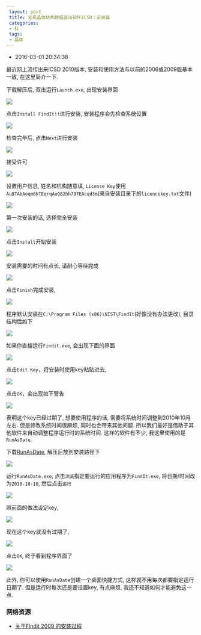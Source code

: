 ```yaml
---
 layout: post
 title: 无机晶体结构数据查询软件ICSD：安装篇
 categories:
 - 科
 tags:
 - 晶体
---
```


- 2016-03-01 20:34:38

最近网上流传出来ICSD 2010版本, 安装和使用方法与以前的2006或2009版基本一致, 在这里简介一下.

下载解压后, 双击运行`Launch.exe`, 出现安装界面

![](/pic/ICSD-1.png)

点击`Install FindIt!!`进行安装, 安装程序会先检查系统设置

![](/pic/ICSD-2.png)

检查完毕后, 点击`Next`进行安装

![](/pic/ICSD-3.png)

接受许可

![](/pic/ICSD-4.png)

设置用户信息, 姓名和机构随意填, `License Key`使用`Au8TAbAoqm8kTEqrqAuG82hh797EAcqd3m`(来自安装目录下的`licencekey.txt`文件)

![](/pic/ICSD-5.png)

第一次安装的话, 选择完全安装

![](/pic/ICSD-6.png)

点击`Install`开始安装

![](/pic/ICSD-7.png)

安装需要的时间有点长, 请耐心等待完成

![](/pic/ICSD-8.png)

点击`Finish`完成安装,

![](/pic/ICSD-9.png)

程序默认安装在`C:\Program Files (x86)\NIST\FindIt`(好像没有办法更改), 目录结构后如下

![](/pic/ICSD-10.png)

如果你直接运行`Findit.exe`, 会出现下面的界面

![](/pic/ICSD-11.png)

点击`Edit Key`，将安装时使用key粘贴进去,

![](/pic/ICSD-12.png)

点击`OK`，会出现如下警告

![](/pic/ICSD-13.png)

表明这个key已经过期了, 想要使用程序的话, 需要将系统时间调整到2010年10月左右. 但是修改系统时间很麻烦, 同时也会带来其他问题. 所以我们最好是借助于其他软件来自动调整程序运行时的系统时间. 这样的软件有不少, 我这里使用的是`RunAsDate`.

下载[RunAsDate](/Prog/RunAsDate.zip), 解压后放到安装路径下

![](/pic/ICSD-14.png)

运行`RunAsDate.exe`, 点击`浏览`指定要运行的应用程序为`FindIt.exe`, 将日期/时间改为`2010-10-10`, 然后点击`运行`

![](/pic/ICSD-15.png)

照前面的做法设定key,

![](/pic/ICSD-16.png)

现在这个key就没有过期了,

![](/pic/ICSD-17.png)

点击`OK`, 终于看到程序界面了

![](/pic/ICSD-18.png)

此外, 你可以使用`RunAsDate`创建一个桌面快捷方式, 这样就不用每次都要指定运行日期了. 但是运行时每次还是要设置key, 有点麻烦, 我还不知道如何才能避免这一点.

### 网络资源

- [关于FIndit 2009 的安装过程](http://emuch.net/bbs/viewthread.php?tid=9843158&fpage=2&target=blank)
